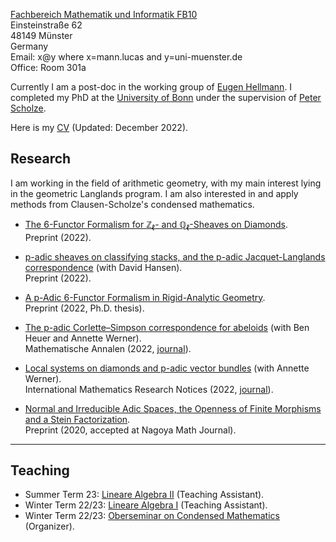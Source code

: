 [Fachbereich Mathematik und Informatik FB10](https://www.uni-muenster.de/FB10/)<br>
Einsteinstraße 62<br>
48149 Münster<br>
Germany<br>
Email: x@y where x=mann.lucas and y=uni-muenster.de<br>
Office: Room 301a

Currently I am a post-doc in the working group of [Eugen Hellmann](https://www.uni-muenster.de/Arithm/hellmann/index.html). I completed my PhD at the [University of Bonn](https://www.math.uni-bonn.de/?language=en) under the supervision of [Peter Scholze](https://people.mpim-bonn.mpg.de/scholze/).

Here is my [CV](/files/cv.pdf) (Updated: December 2022).


## Research

I am working in the field of arithmetic geometry, with my main interest lying in the geometric Langlands program. I am also interested in and apply methods from Clausen-Scholze's condensed mathematics.

* [The 6-Functor Formalism for $\mathbb Z_\ell$- and $\mathbb Q_\ell$-Sheaves on Diamonds](https://arxiv.org/pdf/2209.08135.pdf). <br>
  Preprint (2022).

* [p-adic sheaves on classifying stacks, and the p-adic Jacquet-Langlands correspondence](https://arxiv.org/pdf/2207.04073.pdf) (with David Hansen). <br>
  Preprint (2022).

* [A p-Adic 6-Functor Formalism in Rigid-Analytic Geometry](https://arxiv.org/pdf/2206.02022.pdf). <br>
  Preprint (2022, Ph.D. thesis).

* [The p-adic Corlette–Simpson correspondence for abeloids](https://arxiv.org/pdf/2107.09403.pdf) (with Ben Heuer and Annette Werner). <br>
  Mathematische Annalen (2022, [journal](https://doi.org/10.1007/s00208-022-02371-2)).

* [Local systems on diamonds and p-adic vector bundles](https://arxiv.org/pdf/2005.06855.pdf) (with Annette Werner). <br>
  International Mathematics Research Notices (2022, [journal](https://doi.org/10.1093/imrn/rnac182)).

* [Normal and Irreducible Adic Spaces, the Openness of Finite Morphisms and a Stein Factorization](https://arxiv.org/pdf/2005.06859.pdf). <br>
  Preprint (2020, accepted at Nagoya Math Journal).

<hr>

## Teaching
* Summer Term 23: [Lineare Algebra II](https://www.uni-muenster.de/LearnWeb/learnweb2/course/view.php?id=68943) (Teaching Assistant).
* Winter Term 22/23: [Lineare Algebra I](https://www.uni-muenster.de/LearnWeb/learnweb2/course/view.php?id=64599) (Teaching Assistant).
* Winter Term 22/23: [Oberseminar on Condensed Mathematics](/files/ws22/oberseminar/plan.pdf) (Organizer).

